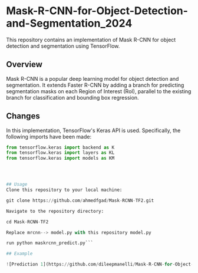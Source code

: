 # Mask-R-CNN-for-Object-Detection-and-Segmentation_2024


This repository contains an implementation of Mask R-CNN for object detection and segmentation using TensorFlow.

## Overview

Mask R-CNN is a popular deep learning model for object detection and segmentation. It extends Faster R-CNN by adding a branch for predicting segmentation masks on each Region of Interest (RoI), parallel to the existing branch for classification and bounding box regression.

## Changes

In this implementation, TensorFlow's Keras API is used. Specifically, the following imports have been made:

```python
from tensorflow.keras import backend as K
from tensorflow.keras import layers as KL
from tensorflow.keras import models as KM




## Usage
Clone this repository to your local machine:

git clone https://github.com/ahmedfgad/Mask-RCNN-TF2.git

Navigate to the repository directory:

cd Mask-RCNN-TF2

Replace mrcnn--> model.py with this repository model.py

run python maskrcnn_predict.py```

## Example

![Prediction 1](https://github.com/dileepmanelli/Mask-R-CNN-for-Object-Detection-and-Segmentation_2024/blob/main/Prediction1.png)



